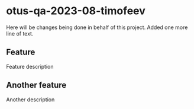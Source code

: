 # otus-qa-2023-08-timofeev

Here will be changes being done in behalf of this project.
Added one more line of text.

## Feature
Feature description

## Another feature
Another description
